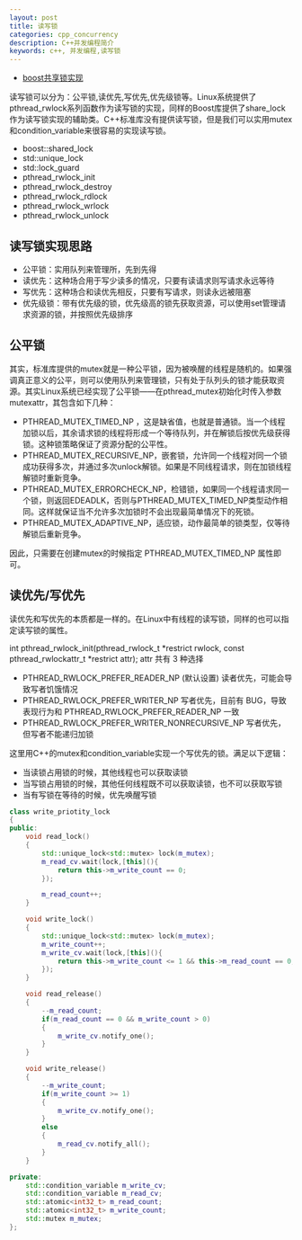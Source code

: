 ```yaml
---
layout: post
title: 读写锁
categories: cpp_concurrency
description: C++并发编程简介
keywords: c++, 并发编程,读写锁
---
```


- [boost共享锁实现](https://fishlovee.github.io/2020/07/03/03-boost%E5%85%B1%E4%BA%AB%E9%94%81%E7%9A%84%E5%AE%9E%E7%8E%B0/)

读写锁可以分为：公平锁,读优先,写优先,优先级锁等。Linux系统提供了pthread_rwlock系列函数作为读写锁的实现，同样的Boost库提供了share_lock作为读写锁实现的辅助类。C++标准库没有提供读写锁，但是我们可以实用mutex和condition_variable来很容易的实现读写锁。

- boost::shared_lock
- std::unique_lock
- std::lock_guard
- pthread_rwlock_init
- pthread_rwlock_destroy
- pthread_rwlock_rdlock
- pthread_rwlock_wrlock
- pthread_rwlock_unlock





## 读写锁实现思路

- 公平锁：实用队列来管理所，先到先得
- 读优先：这种场合用于写少读多的情况，只要有读请求则写请求永远等待
- 写优先：这种场合和读优先相反，只要有写请求，则读永远被阻塞
- 优先级锁：带有优先级的锁，优先级高的锁先获取资源，可以使用set管理请求资源的锁，并按照优先级排序



## 公平锁

其实，标准库提供的mutex就是一种公平锁，因为被唤醒的线程是随机的。如果强调真正意义的公平，则可以使用队列来管理锁，只有处于队列头的锁才能获取资源。其实Linux系统已经实现了公平锁——在pthread_mutex初始化时传入参数mutexattr，其包含如下几种：

- PTHREAD_MUTEX_TIMED_NP ，这是缺省值，也就是普通锁。当一个线程加锁以后，其余请求锁的线程将形成一个等待队列，并在解锁后按优先级获得锁。这种锁策略保证了资源分配的公平性。
- PTHREAD_MUTEX_RECURSIVE_NP，嵌套锁，允许同一个线程对同一个锁成功获得多次，并通过多次unlock解锁。如果是不同线程请求，则在加锁线程解锁时重新竞争。
- PTHREAD_MUTEX_ERRORCHECK_NP，检错锁，如果同一个线程请求同一个锁，则返回EDEADLK，否则与PTHREAD_MUTEX_TIMED_NP类型动作相同。这样就保证当不允许多次加锁时不会出现最简单情况下的死锁。
- PTHREAD_MUTEX_ADAPTIVE_NP，适应锁，动作最简单的锁类型，仅等待解锁后重新竞争。

因此，只需要在创建mutex的时候指定 PTHREAD_MUTEX_TIMED_NP 属性即可。


## 读优先/写优先

读优先和写优先的本质都是一样的。在Linux中有线程的读写锁，同样的也可以指定读写锁的属性。

int pthread_rwlock_init(pthread_rwlock_t *restrict rwlock,
              const pthread_rwlockattr_t *restrict attr);
attr 共有 3 种选择

- PTHREAD_RWLOCK_PREFER_READER_NP (默认设置) 读者优先，可能会导致写者饥饿情况
- PTHREAD_RWLOCK_PREFER_WRITER_NP 写者优先，目前有 BUG，导致表现行为和 PTHREAD_RWLOCK_PREFER_READER_NP 一致
- PTHREAD_RWLOCK_PREFER_WRITER_NONRECURSIVE_NP 写者优先，但写者不能递归加锁

这里用C++的mutex和condition_variable实现一个写优先的锁。满足以下逻辑：

- 当读锁占用锁的时候，其他线程也可以获取读锁
- 当写锁占用锁的时候，其他任何线程既不可以获取读锁，也不可以获取写锁
- 当有写锁在等待的时候，优先唤醒写锁

```cpp
class write_priotity_lock
{
public:
    void read_lock()
    {
        std::unique_lock<std::mutex> lock(m_mutex);
        m_read_cv.wait(lock,[this](){
            return this->m_write_count == 0;
        });

        m_read_count++;
    }

    void write_lock()
    {
        std::unique_lock<std::mutex> lock(m_mutex);
        m_write_count++;
        m_write_cv.wait(lock,[this](){
            return this->m_write_count <= 1 && this->m_read_count == 0;
        });
    }

    void read_release()
    {
        --m_read_count;
        if(m_read_count == 0 && m_write_count > 0)
        {
            m_write_cv.notify_one();
        }
    }

    void write_release()
    {
        --m_write_count;
        if(m_write_count >= 1)
        {
            m_write_cv.notify_one();
        }
        else
        {
            m_read_cv.notify_all();
        }
    }

private:
    std::condition_variable m_write_cv;
    std::condition_variable m_read_cv;
    std::atomic<int32_t> m_read_count;
    std::atomic<int32_t> m_write_count;
    std::mutex m_mutex;
};
```